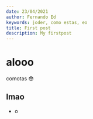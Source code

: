 ```yaml
---
date: 23/04/2021
author: Fernando Ed
keywords: joder, como estas, eo
title: First post
description: My firstpost
---
```


# alooo

comotas 😳

## lmao

- o
